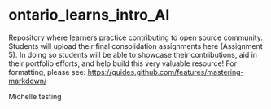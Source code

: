 # ontario_learns_intro_AI
Repository where learners practice contributing to open source community. Students will upload their final consolidation assignments here (Assignment 5). In doing so students will be able to showcase their contributions, aid in their portfolio efforts, and help build this very valuable resource! For formatting, please see: https://guides.github.com/features/mastering-markdown/

Michelle testing



